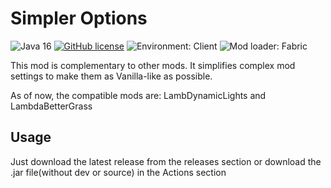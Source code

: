 # Simpler Options

![Java 16](https://img.shields.io/badge/language-Java%2016-9B599A.svg?style=flat-square) <!-- modrinth_exclude.end -->
[![GitHub license](https://img.shields.io/github/license/LambdAurora/LambDynamicLights?style=flat-square)](https://raw.githubusercontent.com/LambdAurora/LambDynamicLights/master/LICENSE)
![Environment: Client](https://img.shields.io/badge/environment-client-1976d2?style=flat-square)
![Mod loader: Fabric](https://img.shields.io/badge/modloader-fabric-blue?style=flat-square)

This mod is complementary to other mods. It simplifies complex mod settings to make them as Vanilla-like as possible. 

As of now, the compatible mods are: LambDynamicLights and LambdaBetterGrass

## Usage

Just download the latest release from the releases section or download the .jar file(without dev or source) in the Actions section

